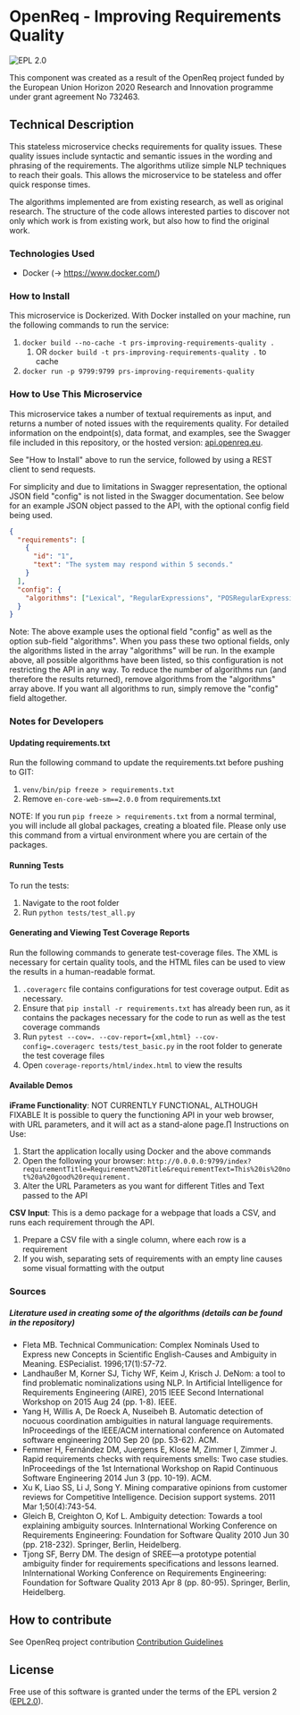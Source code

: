 # OpenReq - Improving Requirements Quality  

![EPL 2.0](https://img.shields.io/badge/License-EPL%202.0-blue.svg "EPL 2.0")

This component was created as a result of the OpenReq project funded by the European Union Horizon 2020 Research and 
Innovation programme under grant agreement No 732463.


## Technical Description

This stateless microservice checks requirements for quality issues. These quality issues include syntactic and semantic 
issues in the wording and phrasing of the requirements. The algorithms utilize simple NLP techniques to reach their
goals. This allows the microservice to be stateless and offer quick response times.

The algorithms implemented are from existing research, as well
as original research. The structure of the code allows interested parties to discover not only which work is from
existing work, but also how to find the original work. 

### Technologies Used

* Docker (-> https://www.docker.com/)

### How to Install

This microservice is Dockerized. With Docker installed on your machine, run the following commands to run the service:

1. `docker build --no-cache -t prs-improving-requirements-quality .`
    1. OR `docker build -t prs-improving-requirements-quality .` to cache
2. `docker run -p 9799:9799 prs-improving-requirements-quality`

### How to Use This Microservice

This microservice takes a number of textual requirements as input, and returns a number of noted issues with the
requirements quality. For detailed information on the endpoint(s), data format, and examples, see the Swagger file 
included in this repository, or the hosted version: [api.openreq.eu](https://api.openreq.eu/#/services/prs-improving-requirements-quality).

See "How to Install" above to run the service, followed by using a REST client to send requests.

For simplicity and due to limitations in Swagger representation, the optional JSON field "config" is not listed in the Swagger documentation. See below for an example JSON object passed to the API, with the optional config field being used. 

```json
{
  "requirements": [
    {
      "id": "1",
      "text": "The system may respond within 5 seconds."
    }
  ],
  "config": {
    "algorithms": ["Lexical", "RegularExpressions", "POSRegularExpressions", "CompoundNouns", "Nominalization"]
  }
}
```

Note: The above example uses the optional field "config" as well as the option sub-field "algorithms". When you pass these two optional fields, only the algorithms listed in the array "algorithms" will be run. In the example above, all possible algorithms have been listed, so this configuration is not restricting the API in any way. To reduce the number of algorithms run (and therefore the results returned), remove algorithms from the "algorithms" array above. If you want all algorithms to run, simply remove the "config" field altogether.


### Notes for Developers

#### Updating requirements.txt
Run the following command to update the requirements.txt before pushing to GIT:
1. `venv/bin/pip freeze > requirements.txt`
2. Remove `en-core-web-sm==2.0.0` from requirements.txt

NOTE: If you run `pip freeze > requirements.txt` from a normal terminal, you will include all global packages, 
creating a bloated file. Please only use this command from a virtual environment where you are certain of the packages.

#### Running Tests

To run the tests:
1. Navigate to the root folder
2. Run `python tests/test_all.py`

#### Generating and Viewing Test Coverage Reports

Run the following commands to generate test-coverage files. The XML is necessary for certain quality tools, and the HTML files can be used to view the results in a human-readable format.
1. `.coveragerc` file contains configurations for test coverage output. Edit as necessary.
2. Ensure that `pip install -r requirements.txt` has already been run, as it contains the packages necessary for the code to run as well as the test coverage commands
3. Run `pytest --cov=. --cov-report={xml,html} --cov-config=.coveragerc tests/test_basic.py` in the root folder to generate the test coverage files
4. Open `coverage-reports/html/index.html` to view the results

#### Available Demos

**iFrame Functionality**: NOT CURRENTLY FUNCTIONAL, ALTHOUGH FIXABLE
It is possible to query the functioning API in your web browser, with URL parameters, and it 
will act as a stand-alone page.∏
Instructions on Use:
1. Start the application locally using Docker and the above commands
2. Open the following your browser: 
`http://0.0.0.0:9799/index?requirementTitle=Requirement%20Title&requirementText=This%20is%20not%20a%20good%20requirement.`
3. Alter the URL Parameters as you want for different Titles and Text passed to the API

**CSV Input**: This is a demo package for a webpage that loads a CSV, and runs each requirement through the API.
1. Prepare a CSV file with a single column, where each row is a requirement
2. If you wish, separating sets of requirements with an empty line causes some visual formatting with the output

### Sources

##### Literature used in creating some of the algorithms (details can be found in the repository)

- Fleta MB. Technical Communication: Complex Nominals Used to Express new Concepts in Scientific English-Causes and 
Ambiguity in Meaning. ESPecialist. 1996;17(1):57-72.
- Landhaußer M, Korner SJ, Tichy WF, Keim J, Krisch J. DeNom: a tool to find problematic nominalizations using NLP. 
In Artificial Intelligence for Requirements Engineering (AIRE), 2015 IEEE Second International Workshop on 2015 Aug 24 
(pp. 1-8). IEEE.
- Yang H, Willis A, De Roeck A, Nuseibeh B. Automatic detection of nocuous coordination ambiguities in natural language 
requirements. InProceedings of the IEEE/ACM international conference on Automated software engineering 2010 Sep 20 
(pp. 53-62). ACM.
- Femmer H, Fernández DM, Juergens E, Klose M, Zimmer I, Zimmer J. Rapid requirements checks with requirements smells: 
Two case studies. InProceedings of the 1st International Workshop on Rapid Continuous Software Engineering 2014 Jun 3 
(pp. 10-19). ACM.
- Xu K, Liao SS, Li J, Song Y. Mining comparative opinions from customer reviews for Competitive Intelligence. Decision 
support systems. 2011 Mar 1;50(4):743-54.
- Gleich B, Creighton O, Kof L. Ambiguity detection: Towards a tool explaining ambiguity sources. InInternational 
Working Conference on Requirements Engineering: Foundation for Software Quality 2010 Jun 30 (pp. 218-232). Springer, 
Berlin, Heidelberg.
- Tjong SF, Berry DM. The design of SREE—a prototype potential ambiguity finder for requirements specifications and 
lessons learned. InInternational Working Conference on Requirements Engineering: Foundation for Software Quality 2013 
Apr 8 (pp. 80-95). Springer, Berlin, Heidelberg.


## How to contribute

See OpenReq project contribution 
[Contribution Guidelines](https://github.com/OpenReqEU/OpenReq/blob/master/CONTRIBUTING.md)


## License

Free use of this software is granted under the terms of the EPL version 2 ([EPL2.0](https://www.eclipse.org/legal/epl-2.0/)).

